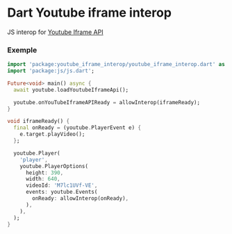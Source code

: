 # Dart Youtube iframe interop

JS interop for [Youtube Iframe API](https://developers.google.com/youtube/iframe_api_reference)

### Exemple

```dart
import 'package:youtube_iframe_interop/youtube_iframe_interop.dart' as youtube;
import 'package:js/js.dart';

Future<void> main() async {
  await youtube.loadYoutubeIframeApi();

  youtube.onYouTubeIframeAPIReady = allowInterop(iframeReady);
}

void iframeReady() {
  final onReady = (youtube.PlayerEvent e) {
    e.target.playVideo();
  };

  youtube.Player(
    'player',
    youtube.PlayerOptions(
      height: 390,
      width: 640,
      videoId: 'M7lc1UVf-VE',
      events: youtube.Events(
        onReady: allowInterop(onReady),
      ),
    ),
  );
}
```
